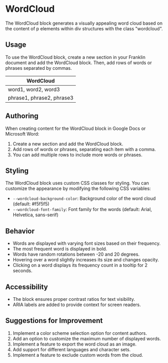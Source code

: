 # WordCloud

The WordCloud block generates a visually appealing word cloud based on the content of p elements within div structures with the class "wordcloud".

## Usage

To use the WordCloud block, create a new section in your Franklin document and add the WordCloud block. Then, add rows of words or phrases separated by commas.

| WordCloud |
|-----------|
| word1, word2, word3 |
| phrase1, phrase2, phrase3 |

## Authoring

When creating content for the WordCloud block in Google Docs or Microsoft Word:
1. Create a new section and add the WordCloud block.
2. Add rows of words or phrases, separating each item with a comma.
3. You can add multiple rows to include more words or phrases.

## Styling

The WordCloud block uses custom CSS classes for styling. You can customize the appearance by modifying the following CSS variables:

- `--wordcloud-background-color`: Background color of the word cloud (default: #f5f5f5)
- `--wordcloud-font-family`: Font family for the words (default: Arial, Helvetica, sans-serif)

## Behavior

- Words are displayed with varying font sizes based on their frequency.
- The most frequent word is displayed in bold.
- Words have random rotations between -20 and 20 degrees.
- Hovering over a word slightly increases its size and changes opacity.
- Clicking on a word displays its frequency count in a tooltip for 2 seconds.

## Accessibility

- The block ensures proper contrast ratios for text visibility.
- ARIA labels are added to provide context for screen readers.

## Suggestions for Improvement

1. Implement a color scheme selection option for content authors.
2. Add an option to customize the maximum number of displayed words.
3. Implement a feature to export the word cloud as an image.
4. Add support for different languages and character sets.
5. Implement a feature to exclude custom words from the cloud.